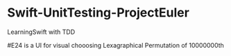 # Swift-UnitTesting-ProjectEuler
 LearningSwift with TDD

#E24 is a UI for visual chooosing Lexagraphical Permutation of 10000000th
